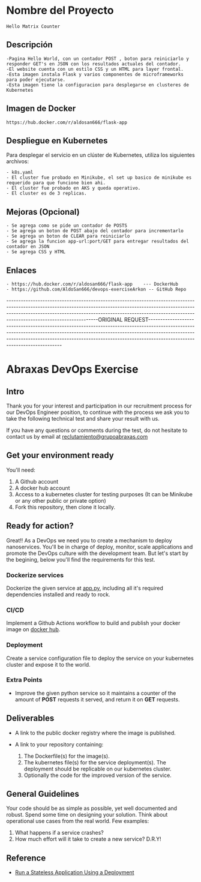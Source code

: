 # Nombre del Proyecto
    Hello Matrix Counter
    
## Descripción
    -Pagina Hello World, con un contador POST , boton para reiniciarlo y responder GET's en JSON con los resultados actuales del contador.
    -El website cuenta con un estilo CSS y un HTML para layer frontal.
    -Esta imagen instala Flask y varios componentes de microframeworks para poder ejecutarse.
    -Esta imagen tiene la configuracion para desplegarse en clusteres de Kubernetes
    
## Imagen de Docker
    https://hub.docker.com/r/aldosan666/flask-app

## Despliegue en Kubernetes
Para desplegar el servicio en un clúster de Kubernetes, utiliza los siguientes archivos:

    - k8s.yaml
    - El cluster fue probado en Minikube, el set up basico de minikube es requerido para que funcione bien ahi.
    - El cluster fue probado en AKS y queda operativo.
    - El cluster es de 3 replicas.

## Mejoras (Opcional)

    - Se agrega como se pide un contador de POSTS
    - Se agrega un boton de POST abajo del contador para incrementarlo
    - Se agrega un boton de CLEAR para reiniciarlo
    - Se agrega la funcion app-url:port/GET para entregar resultados del contador en JSON
    - Se agrega CSS y HTML

## Enlaces

    - https://hub.docker.com/r/aldosan666/flask-app    --- DockerHub
    - https://github.com/AldoSan666/devops-exerciseArkon -- GitHub Repo


--------------------------------------------------------------------------------------------------------------------------------------------------------------------------------------------------------------------------------------------------------------------------------ORIGINAL REQUEST------------------------------------------------------------------------------------------------------------------------------------------------------------------------------------------------------------------------------------------------------------------------------------

# Abraxas DevOps Exercise

## Intro

Thank you for your interest and participation in our recruitment process for our DevOps Engineer position, to continue with the process we ask you to take the following technical test and share your result with us.

If you have any questions or comments during the test, do not hesitate to contact us by email at reclutamiento@grupoabraxas.com

## Get your environment ready

You'll need:

1. A Github account
2. A docker hub account
3. Access to a kubernetes cluster for testing purposes (It can be Minikube or any other public or private option)
4. Fork this repository, then clone it locally.

## Ready for action?

Great!!
As a DevOps we need you to create a mechanism to deploy nanoservices. You'll be in charge of deploy, monitor, scale applications and promote the DevOps culture with the development team. But let's start by the begining, below you'll find the requirements for this test.

### Dockerize services

Dockerize the given service at [app.py](app.py), including all it's required dependencies installed and ready to rock.

### CI/CD

Implement a Github Actions workflow to build and publish your docker image on [docker hub](https://hub.docker.com/).

### Deployment

Create a service configuration file to deploy the service on your kubernetes cluster and expose it to the world.

### Extra Points

- Improve the given python service so it maintains a counter of the amount of **POST** requests it served, and return it on **GET** requests.

## Deliverables

- A link to the public docker registry where the image is published.

- A link to your repository containing:

    1. The Dockerfile(s) for the image(s).
    2. The kubernetes file(s) for the service deployment(s). The deployment should be replicable on our kubernetes cluster.
    3. Optionally the code for the improved version of the service.

## General Guidelines

Your code should be as simple as possible, yet well documented and robust.
Spend some time on designing your solution. Think about operational use cases from the real world. Few examples:

1. What happens if a service crashes?
2. How much effort will it take to create a new service? D.R.Y!

## Reference

- [Run a Stateless Application Using a Deployment](https://kubernetes.io/docs/tasks/run-application/run-stateless-application-deployment/)

